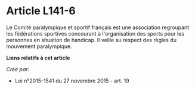 # Article L141-6

Le Comité paralympique et sportif français est une association regroupant les fédérations sportives concourant à
l'organisation des sports pour les personnes en situation de handicap. Il veille au respect des règles du mouvement
paralympique.

**Liens relatifs à cet article**

_Créé par_:

  - Loi n°2015-1541 du 27 novembre 2015 - art. 19
